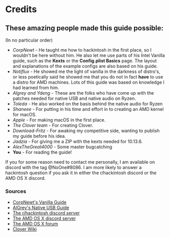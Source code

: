 # Credits

## These amazing people made this guide possible:

\(In no particular order\)

* _CorpNewt_ - He taught me how to hackintosh in the first place, so I wouldn't be here without him.  He also let me use parts of his Intel Vanilla guide, such as the **Kexts** or the **Config.plist Basics** page. The layout and explanations of the example configs are also based on his guide.
* _Notiflux_ - He showed me the light of vanilla in the darkness of distro's, or less poetically said he showed me that you do not in fact **have** to use a distro for AMD machines. Lots of this guide was based on knowledge I had learned from him.
* _Algrey and Ydeng -_ These are the folks who have come up with the patches needed for native USB and native audio on Ryzen.
* _Toleda_ - He also worked on the basis behind the native audio for Ryzen
* _Shaneee -_ For putting in his time and effort in to creating an AMD kernel for macOS.
* _Apple_ - For making macOS in the first place.
* _The Clover team -_ For creating Clover.
* _Download-Fritz -_ For awaking my competitive side, wanting to publish my guide before his idea.
* _Jadzia -_ For giving me a ZIP with the kexts needed for 10.13.6.
* _AlexTheGreat4000 -_ Some master bugcatching
* **You** - For reading the guide!

If you for some reason need to contact me personally, I am available on discord with the tag @NoOne\#8086. I am more likely to answer a hackintosh question if you ask it in either the r/hackintosh discord or the AMD OS X discord.

### Sources

* [CorpNewt's Vanilla Guide](https://hackintosh.gitbook.io/-r-hackintosh-vanilla-desktop-guide/)
* [AlGrey's Native USB Guide](https://forum.amd-osx.com/viewtopic.php?f=24&t=4986)
* [The r/hackintosh discord server](https://discord.gg/9gvcdFj)
* [The AMD OS X discord server](https://discord.gg/QXuW558)
* [The AMD OS X forum](https://amd-osx.com)
* [Clover Wiki](https://clover-wiki.zetam.org/Home)

